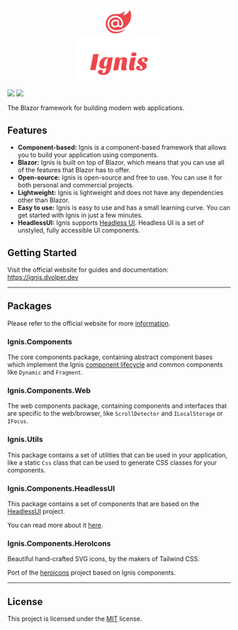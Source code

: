 <div align="center">
    <br/>
    <img width="64" alt="" src="website/Ignis.Website/wwwroot/images/logo.svg" />
    <br/>
    <img width="196" alt="" src="website/Ignis.Website/wwwroot/images/logo-text.svg" />
    <br/>
</div>

[![](https://img.shields.io/github/v/release/DavidVollmers/Ignis?include_prereleases&style=flat-square)](https://github.com/DavidVollmers/Ignis/releases)
[![](https://img.shields.io/github/license/DavidVollmers/Ignis?style=flat-square)](https://github.com/DavidVollmers/Ignis/blob/master/LICENSE.txt)

The Blazor framework for building modern web applications.

## Features

- **Component-based:** Ignis is a component-based framework that allows you to build your application using components.
- **Blazor:** Ignis is built on top of Blazor, which means that you can use all of the features that Blazor has to
  offer.
- **Open-source:** Ignis is open-source and free to use. You can use it for both personal and commercial projects.
- **Lightweight:** Ignis is lightweight and does not have any dependencies other than Blazor.
- **Easy to use:** Ignis is easy to use and has a small learning curve. You can get started with Ignis in just a few
  minutes.
- **HeadlessUI:** Ignis supports [Headless UI](https://headlessui.com). Headless UI is a set of unstyled, fully
  accessible UI components.

## Getting Started

Visit the official website for guides and documentation: https://ignis.dvolper.dev

---

## Packages

Please refer to the official website for more [information](https://ignis.dvolper.dev/docs/components/packages).

### Ignis.Components

The core components package, containing abstract component bases which implement the
Ignis [component lifecycle](https://ignis.dvolper.dev/docs/components/lifecycle) and common components like `Dynamic`
and `Fragment`.

### Ignis.Components.Web

The web components package, containing components and interfaces that are specific to the web/browser,
like `ScrollDetector` and `ILocalStorage` or `IFocus`.

### Ignis.Utils

This package contains a set of utilities that can be used in your application, like a static `Css` class that can be
used to generate CSS classes for your components.

### Ignis.Components.HeadlessUI

This package contains a set of components that are based on the [HeadlessUI](https://headlessui.com) project.

You can read more about it [here](https://ignis.dvolper.dev/docs/components/headlessUI).

### Ignis.Components.HeroIcons

Beautiful hand-crafted SVG icons, by the makers of Tailwind CSS.

Port of the [heroicons](https://heroicons.com) project based on Ignis components.

---

## License

This project is licensed under the [MIT](LICENSE.txt) license.
